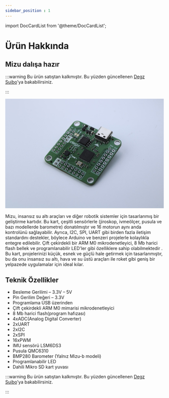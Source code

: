 ```yaml
---
sidebar_position : 1
---
```




import DocCardList from '@theme/DocCardList';
    
# Ürün Hakkında

## Mizu dalışa hazır


:::warning
Bu ürün satıştan kalkmıştır. Bu yüzden güncellenen [Degz Suibo](/elektronik-kartlar/suibo-rp2040/)'ya bakabilirsiniz.  

:::

![Degz Mizu](./image/DegzMizuRp2040KontrolKarti1.jpg)

Mizu, insansız su altı araçları ve diğer robotik sistemler için tasarlanmış bir geliştirme kartıdır. Bu kart, çeşitli sensörlerle (jiroskop, ivmeölçer, pusula ve bazı modellerde barometre) donatılmıştır ve 16 motorun aynı anda kontrolünü sağlayabilir. Ayrıca, I2C, SPI, UART gibi birden fazla iletişim standardını destekler, böylece Arduino ve benzeri projelerle kolaylıkla entegre edilebilir. Çift çekirdekli bir ARM M0 mikrodenetleyici, 8 Mb harici flash bellek ve programlanabilir LED'ler gibi özelliklere sahip olabilmektedir . Bu kart, projelerinizi küçük, esnek ve güçlü hale getirmek için tasarlanmıştır, bu da onu insansız su altı, hava ve su üstü araçları ile roket gibi geniş bir yelpazede uygulamalar için ideal kılar.




## Teknik Özellikler

- Besleme Gerilimi – 3.3V – 5V
- Pin Gerilim Değeri – 3.3V
- Programlama USB üzerinden
- Çift çekirdekli ARM M0 mimarisi mikrodenetleyici
- 8 Mb harici flash(program hafızası)
- 4xADC(Analog Digital Converter)
- 2xUART
- 2xI2C
- 2xSPI
- 16xPWM
- IMU sensörü LSM6DS3 
- Pusula QMC6310
- BMP280 Barometer (Yalnız Mizu-b modeli)
- Programlanabilir LED
- Dahili Mikro SD kart yuvası


:::warning
Bu ürün satıştan kalkmıştır. Bu yüzden güncellenen [Degz Suibo](/elektronik-kartlar/suibo-rp2040/)'ya bakabilirsiniz.  

:::
<DocCardList />